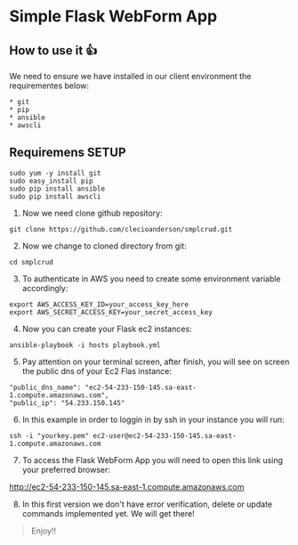 # Simple Flask WebForm App

## How to use it :+1:

We need to ensure we have installed in our client environment the requirementes below:
```
* git
* pip
* ansible
* awscli
```

## Requiremens SETUP
```
sudo yum -y install git
sudo easy_install pip
sudo pip install ansible
sudo pip install awscli
```

1. Now we need clone github repository:
```
git clone https://github.com/clecioanderson/smplcrud.git
```

2. Now we change to cloned directory from git:
```
cd smplcrud
```

3. To authenticate in AWS you need to create some environment variable accordingly:
```
export AWS_ACCESS_KEY_ID=your_access_key_here
export AWS_SECRET_ACCESS_KEY=your_secret_access_key
```

4. Now you can create your Flask ec2 instances:
```
ansible-playbook -i hosts playbook.yml
```

5. Pay attention on your terminal screen, after finish, you will see on screen the public dns of your Ec2 Flas instance:
```
"public_dns_name": "ec2-54-233-150-145.sa-east-1.compute.amazonaws.com", 
"public_ip": "54.233.150.145"
```

6. In this example in order to loggin in by ssh in your instance you will run:
```
ssh -i "yourkey.pem" ec2-user@ec2-54-233-150-145.sa-east-1.compute.amazonaws.com
```

7. To access the Flask WebForm App you will need to open this link using your preferred browser:

http://ec2-54-233-150-145.sa-east-1.compute.amazonaws.com

8. In this first version we don't have error verification, delete or update commands implemented yet. We will get there!

> Enjoy!!


